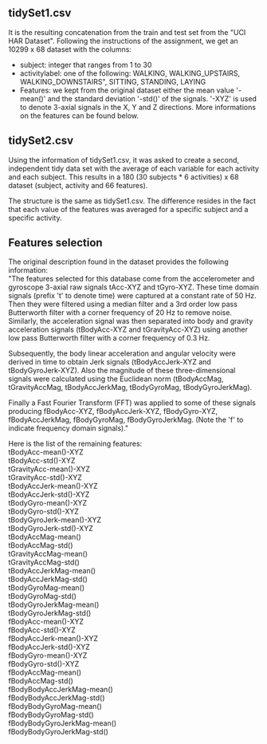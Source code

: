 ## tidySet1.csv

It is the resulting concatenation from the train and test set from the "UCI HAR Dataset".
Following the instructions of the assignment, we get an 10299 x 68 dataset with the columns:

* subject: integer that ranges from 1 to 30
* activitylabel: one of the following: WALKING, WALKING_UPSTAIRS, WALKING_DOWNSTAIRS", SITTING, STANDING, LAYING
* Features: we kept from the original dataset either the mean value '-mean()' and the standard deviation '-std()' of the signals. '-XYZ' is used to denote 3-axial signals in the X, Y and Z directions. More informations on the features can be found below.


## tidySet2.csv

Using the information of tidySet1.csv, it was asked to create a second, independent tidy data set with the average of each variable for each activity and each subject.
This results in a 180 (30 subjects * 6 activities) x 68 dataset (subject, activity and 66 features).

The structure is the same as tidySet1.csv. The difference resides in the fact that each value of the features was averaged for a specific subject and a specific activity.



## Features selection

The original description found in the dataset provides the following information:  
"The features selected for this database come from the accelerometer and gyroscope 3-axial raw signals tAcc-XYZ and tGyro-XYZ. These time domain signals (prefix 't' to denote time) were captured at a constant rate of 50 Hz. Then they were filtered using a median filter and a 3rd order low pass Butterworth filter with a corner frequency of 20 Hz to remove noise. Similarly, the acceleration signal was then separated into body and gravity acceleration signals (tBodyAcc-XYZ and tGravityAcc-XYZ) using another low pass Butterworth filter with a corner frequency of 0.3 Hz. 

Subsequently, the body linear acceleration and angular velocity were derived in time to obtain Jerk signals (tBodyAccJerk-XYZ and tBodyGyroJerk-XYZ). Also the magnitude of these three-dimensional signals were calculated using the Euclidean norm (tBodyAccMag, tGravityAccMag, tBodyAccJerkMag, tBodyGyroMag, tBodyGyroJerkMag). 

Finally a Fast Fourier Transform (FFT) was applied to some of these signals producing fBodyAcc-XYZ, fBodyAccJerk-XYZ, fBodyGyro-XYZ, fBodyAccJerkMag, fBodyGyroMag, fBodyGyroJerkMag. (Note the 'f' to indicate frequency domain signals)."

Here is the list of the remaining features:  
tBodyAcc-mean()-XYZ  
tBodyAcc-std()-XYZ  
tGravityAcc-mean()-XYZ  
tGravityAcc-std()-XYZ  
tBodyAccJerk-mean()-XYZ  
tBodyAccJerk-std()-XYZ  
tBodyGyro-mean()-XYZ  
tBodyGyro-std()-XYZ  
tBodyGyroJerk-mean()-XYZ  
tBodyGyroJerk-std()-XYZ  
tBodyAccMag-mean()  
tBodyAccMag-std()  
tGravityAccMag-mean()  
tGravityAccMag-std()  
tBodyAccJerkMag-mean()  
tBodyAccJerkMag-std()  
tBodyGyroMag-mean()  
tBodyGyroMag-std()  
tBodyGyroJerkMag-mean()  
tBodyGyroJerkMag-std()  
fBodyAcc-mean()-XYZ  
fBodyAcc-std()-XYZ  
fBodyAccJerk-mean()-XYZ  
fBodyAccJerk-std()-XYZ  
fBodyGyro-mean()-XYZ  
fBodyGyro-std()-XYZ  
fBodyAccMag-mean()  
fBodyAccMag-std()  
fBodyBodyAccJerkMag-mean()  
fBodyBodyAccJerkMag-std()  
fBodyBodyGyroMag-mean()  
fBodyBodyGyroMag-std()  
fBodyBodyGyroJerkMag-mean()  
fBodyBodyGyroJerkMag-std()  

